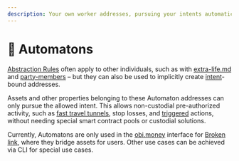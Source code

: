 ```yaml
---
description: Your own worker addresses, pursuing your intents automatically.
---
```


# 🤖 Automatons

[Abstraction Rules](../../glossary.md#abstraction-rule) often apply to other individuals, such as with [extra-life.md](extra-life.md "mention") and [party-members](party-members/ "mention") – but they can also be used to implicitly create [intent](../../glossary.md#intent)-bound addresses.&#x20;

Assets and other properties belonging to these Automaton addresses can only pursue the allowed intent. This allows non-custodial pre-authorized activity, such as [fast travel tunnels](automatons.md#fast-travel-tunnel), stop losses, and [triggered](automatons.md#trigger-list) actions, without needing special smart contract pools or custodial solutions.

Currently, Automatons are only used in the [obi.money](https://obi.money) interface for [Broken link](broken-reference "mention"), where they bridge assets for users. Other use cases can be achieved via CLI for special use cases.
